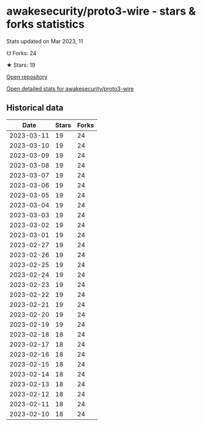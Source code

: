 # awakesecurity/proto3-wire - stars & forks statistics

Stats updated on Mar 2023, 11

☋ Forks: 24

★ Stars: 19

[Open repository](https://github.com/awakesecurity/proto3-wire)

[Open detailed stats for awakesecurity/proto3-wire](https://reviewgithub.com/rep/awakesecurity/proto3-wire)

## Historical data
| Date | Stars | Forks |
|------|-------|-------|
| 2023-03-11 | 19 | 24 | 
| 2023-03-10 | 19 | 24 | 
| 2023-03-09 | 19 | 24 | 
| 2023-03-08 | 19 | 24 | 
| 2023-03-07 | 19 | 24 | 
| 2023-03-06 | 19 | 24 | 
| 2023-03-05 | 19 | 24 | 
| 2023-03-04 | 19 | 24 | 
| 2023-03-03 | 19 | 24 | 
| 2023-03-02 | 19 | 24 | 
| 2023-03-01 | 19 | 24 | 
| 2023-02-27 | 19 | 24 | 
| 2023-02-26 | 19 | 24 | 
| 2023-02-25 | 19 | 24 | 
| 2023-02-24 | 19 | 24 | 
| 2023-02-23 | 19 | 24 | 
| 2023-02-22 | 19 | 24 | 
| 2023-02-21 | 19 | 24 | 
| 2023-02-20 | 19 | 24 | 
| 2023-02-19 | 19 | 24 | 
| 2023-02-18 | 18 | 24 | 
| 2023-02-17 | 18 | 24 | 
| 2023-02-16 | 18 | 24 | 
| 2023-02-15 | 18 | 24 | 
| 2023-02-14 | 18 | 24 | 
| 2023-02-13 | 18 | 24 | 
| 2023-02-12 | 18 | 24 | 
| 2023-02-11 | 18 | 24 | 
| 2023-02-10 | 18 | 24 | 


